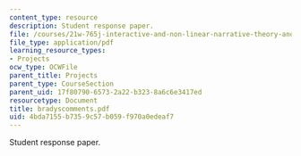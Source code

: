 ```yaml
---
content_type: resource
description: Student response paper.
file: /courses/21w-765j-interactive-and-non-linear-narrative-theory-and-practice-spring-2004/4bda7155b7359c57b059f970a0edeaf7_bradyscomments.pdf
file_type: application/pdf
learning_resource_types:
- Projects
ocw_type: OCWFile
parent_title: Projects
parent_type: CourseSection
parent_uid: 17f80790-6573-2a22-b323-8a6c6e3417ed
resourcetype: Document
title: bradyscomments.pdf
uid: 4bda7155-b735-9c57-b059-f970a0edeaf7
---
```

Student response paper.


